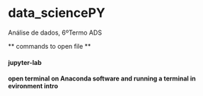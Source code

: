 # data_sciencePY
Análise de dados, 6ºTermo ADS


** commands to open file **

#### jupyter-lab
#### open terminal on Anaconda software and running a terminal in evironment intro
